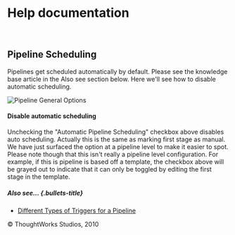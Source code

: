 Help documentation
==================

 

Pipeline Scheduling<!-- {.collapsible-heading onclick="toggleCollapse($(this));"} -->
-------------------

Pipelines get scheduled automatically by default. Please see the
knowledge base article in the Also see section below. Here we'll see how
to disable automatic scheduling.

![Pipeline General
Options](../resources/images/cruise/admin/pipeline_auto_schedule.png)

#### Disable automatic scheduling<!-- {.collapsible-heading onclick="toggleCollapse($(this));"} -->

Unchecking the "Automatic Pipeline Scheduling" checkbox above disables
auto scheduling. Actually this is the same as marking first stage as
manual. We have just surfaced the option at a pipeline level to make it
easier to spot. Please note though that this isn't really a pipeline
level configuration. For example, if this is pipeline is based off a
template, the checkbox above will be grayed out to indicate that it can
only be toggled by editing the first stage in the template.

##### Also see... {.bullets-title}

-   [Different Types of Triggers for a
    Pipeline](http://support.thoughtworks.com/entries/23291981)





© ThoughtWorks Studios, 2010

